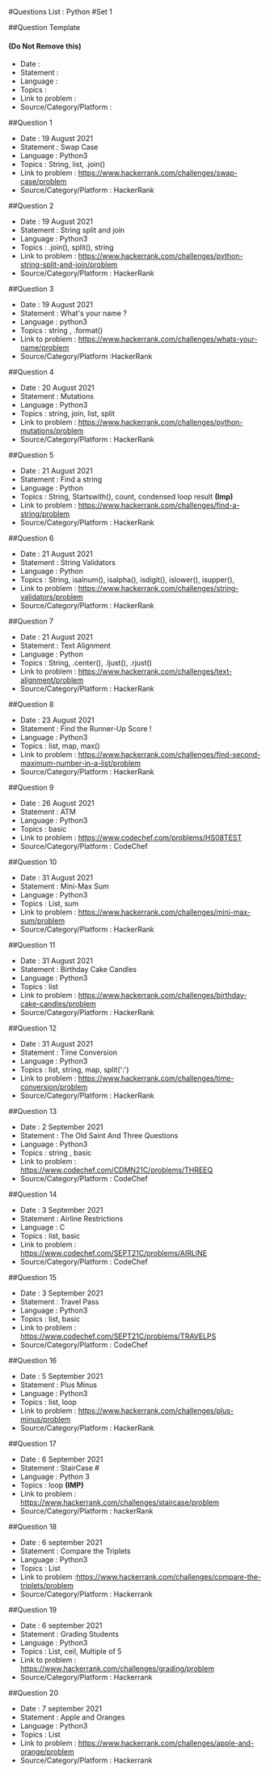 #Questions List : Python #Set 1

##Question Template 
#### (Do Not Remove this)
- Date : 
- Statement : 
- Language :
- Topics :
- Link to problem :
- Source/Category/Platform :

##Question 1
- Date : 19 August 2021
- Statement : Swap Case 
- Language : Python3
- Topics : String, list, .join()
- Link to problem : https://www.hackerrank.com/challenges/swap-case/problem
- Source/Category/Platform : HackerRank

##Question 2
- Date : 19 August 2021
- Statement : String split and join
- Language : Python3
- Topics : .join(), split(), string
- Link to problem : https://www.hackerrank.com/challenges/python-string-split-and-join/problem
- Source/Category/Platform : HackerRank

##Question 3
- Date : 19 August 2021
- Statement : What's your name ?
- Language : python3
- Topics : string , .format()
- Link to problem : https://www.hackerrank.com/challenges/whats-your-name/problem
- Source/Category/Platform :HackerRank

##Question 4
- Date : 20 August 2021
- Statement : Mutations
- Language : Python3
- Topics : string, join, list, split
- Link to problem : https://www.hackerrank.com/challenges/python-mutations/problem
- Source/Category/Platform : HackerRank

##Question 5
- Date : 21 August 2021
- Statement : Find a string
- Language : Python
- Topics : String, Startswith(), count, condensed loop result **(Imp)**
- Link to problem : https://www.hackerrank.com/challenges/find-a-string/problem
- Source/Category/Platform : HackerRank

##Question 6
- Date : 21 August 2021
- Statement : String Validators
- Language : Python
- Topics : String, isalnum(), isalpha(), isdigit(), islower(), isupper(), 
- Link to problem : https://www.hackerrank.com/challenges/string-validators/problem
- Source/Category/Platform : HackerRank

##Question 7
- Date : 21 August 2021
- Statement : Text Alignment 
- Language : Python
- Topics : String, .center(), .ljust(), .rjust()
- Link to problem : https://www.hackerrank.com/challenges/text-alignment/problem
- Source/Category/Platform : HackerRank

##Question 8
- Date : 23 August 2021
- Statement : Find the Runner-Up Score !
- Language : Python3
- Topics : list, map, max()
- Link to problem : https://www.hackerrank.com/challenges/find-second-maximum-number-in-a-list/problem
- Source/Category/Platform : HackerRank

##Question 9
- Date : 26 August 2021
- Statement : ATM
- Language : Python3
- Topics : basic
- Link to problem : https://www.codechef.com/problems/HS08TEST
- Source/Category/Platform : CodeChef

##Question 10
- Date : 31 August 2021
- Statement : Mini-Max Sum
- Language : Python3
- Topics : List, sum
- Link to problem : https://www.hackerrank.com/challenges/mini-max-sum/problem
- Source/Category/Platform : HackerRank

##Question 11
- Date : 31 August 2021
- Statement : Birthday Cake Candles
- Language : Python3
- Topics : list
- Link to problem : https://www.hackerrank.com/challenges/birthday-cake-candles/problem
- Source/Category/Platform : HackerRank

##Question 12
- Date : 31 August 2021
- Statement : Time Conversion
- Language : Python3
- Topics : list, string, map, split(':')
- Link to problem : https://www.hackerrank.com/challenges/time-conversion/problem
- Source/Category/Platform : HackerRank

##Question 13
- Date : 2 September 2021
- Statement : The Old Saint And Three Questions
- Language : Python3
- Topics : string , basic
- Link to problem : https://www.codechef.com/CDMN21C/problems/THREEQ
- Source/Category/Platform : CodeChef

##Question 14
- Date : 3 September 2021
- Statement : Airline Restrictions 
- Language : C
- Topics : list, basic
- Link to problem : https://www.codechef.com/SEPT21C/problems/AIRLINE
- Source/Category/Platform : CodeChef

##Question 15
- Date : 3 September 2021
- Statement : Travel Pass
- Language : Python3
- Topics : list, basic
- Link to problem : https://www.codechef.com/SEPT21C/problems/TRAVELPS
- Source/Category/Platform : CodeChef

##Question 16
- Date : 5 September 2021
- Statement : Plus Minus
- Language : Python3
- Topics : list, loop
- Link to problem : https://www.hackerrank.com/challenges/plus-minus/problem
- Source/Category/Platform : HackerRank

##Question 17
- Date : 6 September 2021
- Statement : StairCase #
- Language : Python 3
- Topics : loop **(IMP)**
- Link to problem : https://www.hackerrank.com/challenges/staircase/problem
- Source/Category/Platform : hackerRank

##Question 18
- Date : 6 september 2021
- Statement : Compare the Triplets 
- Language : Python3
- Topics : List
- Link to problem :https://www.hackerrank.com/challenges/compare-the-triplets/problem
- Source/Category/Platform : Hackerrank


##Question 19
- Date : 6 september 2021
- Statement : Grading Students
- Language : Python3
- Topics : List, ceil, Multiple of 5
- Link to problem : https://www.hackerrank.com/challenges/grading/problem
- Source/Category/Platform : Hackerrank


##Question 20
- Date : 7 september 2021
- Statement : Apple and Oranges
- Language : Python3
- Topics : List
- Link to problem : https://www.hackerrank.com/challenges/apple-and-orange/problem
- Source/Category/Platform : Hackerrank
